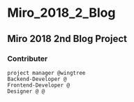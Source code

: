 # Miro_2018_2_Blog
## Miro 2018 2nd Blog Project
### Contributer
```
project manager @wingtree
Backend-Developer @
Frontend-Developer @
Designer @ @
```
